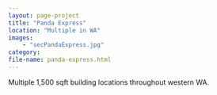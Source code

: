 ```yaml
---
layout: page-project
title: "Panda Express"
location: "Multiple in WA"
images: 
    - "secPandaExpress.jpg" 
category:
file-name: panda-express.html
---
```


Multiple 1,500 sqft building locations throughout western WA.
